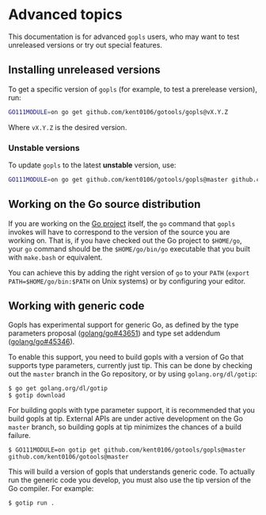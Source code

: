 # Advanced topics

This documentation is for advanced `gopls` users, who may want to test
unreleased versions or try out special features.

## Installing unreleased versions

To get a specific version of `gopls` (for example, to test a prerelease
version), run:

```sh
GO111MODULE=on go get github.com/kent0106/gotools/gopls@vX.Y.Z
```

Where `vX.Y.Z` is the desired version.

### Unstable versions

To update `gopls` to the latest **unstable** version, use:

```sh
GO111MODULE=on go get github.com/kent0106/gotools/gopls@master github.com/kent0106/gotools@master
```

## Working on the Go source distribution

If you are working on the [Go project] itself, the `go` command that `gopls`
invokes will have to correspond to the version of the source you are working
on. That is, if you have checked out the Go project to `$HOME/go`, your `go`
command should be the `$HOME/go/bin/go` executable that you built with
`make.bash` or equivalent.

You can achieve this by adding the right version of `go` to your `PATH`
(`export PATH=$HOME/go/bin:$PATH` on Unix systems) or by configuring your
editor.

## Working with generic code

Gopls has experimental support for generic Go, as defined by the type
parameters proposal ([golang/go#43651](https://golang.org/issues/43651)) and
type set addendum ([golang/go#45346](https://golang.org/issues/45346)).

To enable this support, you need to build gopls with a version of Go that
supports type parameters, currently just tip. This can be done by checking
out the `master` branch in the Go repository, or by using
`golang.org/dl/gotip`:

```
$ go get golang.org/dl/gotip
$ gotip download
```

For building gopls with type parameter support, it is recommended that you
build gopls at tip. External APIs are under active development on the
Go `master` branch, so building gopls at tip minimizes the chances of
a build failure.

```
$ GO111MODULE=on gotip get github.com/kent0106/gotools/gopls@master github.com/kent0106/gotools@master
```

This will build a version of gopls that understands generic code. To actually
run the generic code you develop, you must also use the tip version of the Go
compiler. For example:

```
$ gotip run .
```

[Go project]: https://go.googlesource.com/go
